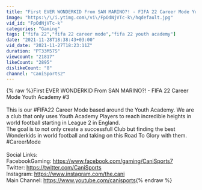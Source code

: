 ```yaml
---
title: "First EVER WONDERKID From SAN MARINO?! - FIFA 22 Career Mode Youth Academy #3"
image: "https:\/\/i.ytimg.com\/vi\/FpOdNjVTc-k\/hqdefault.jpg"
vid_id: "FpOdNjVTc-k"
categories: "Gaming"
tags: ["fifa 22","fifa 22 career mode","fifa 22 youth academy"]
date: "2021-11-28T18:38:43+03:00"
vid_date: "2021-11-27T18:23:11Z"
duration: "PT33M57S"
viewcount: "21817"
likeCount: "2895"
dislikeCount: "8"
channel: "CaniSports2"
---
```

{% raw %}First EVER WONDERKID From SAN MARINO?! - FIFA 22 Career Mode Youth Academy #3<br /><br />This is our #FIFA22 Career Mode based around the Youth Academy. We are a club that only uses Youth Academy Players to reach incredible heights in world football starting in League 2 in England.<br />The goal is to not only create a successfull Club but finding the best Wonderkids in world football and taking on this Road To Glory with them.<br />#CareerMode <br /><br />Social Links:<br />FacebookGaming: <a rel="nofollow" target="blank" href="https://www.facebook.com/gaming/CaniSports7">https://www.facebook.com/gaming/CaniSports7</a><br />Twitter: <a rel="nofollow" target="blank" href="https://twitter.com/CaniSports">https://twitter.com/CaniSports</a><br />Instagram: <a rel="nofollow" target="blank" href="https://www.instagram.com/the.cani">https://www.instagram.com/the.cani</a><br />Main Channel: <a rel="nofollow" target="blank" href="https://www.youtube.com/canisports">https://www.youtube.com/canisports</a>{% endraw %}
